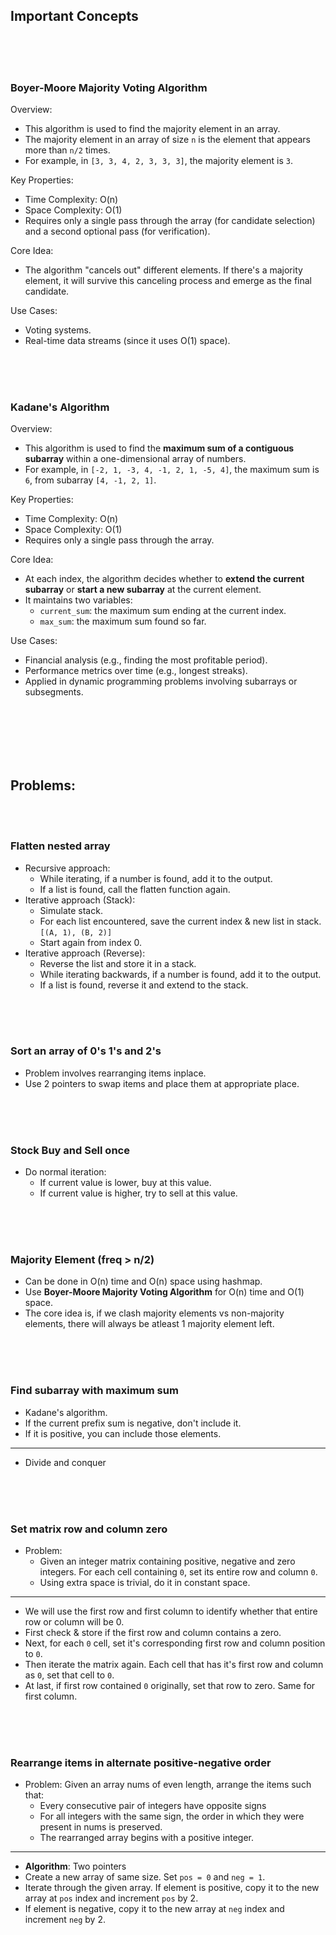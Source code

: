 
## Important Concepts

<br>
<br>
<br>

### Boyer-Moore Majority Voting Algorithm

Overview:
- This algorithm is used to find the majority element in an array.
- The majority element in an array of size `n` is the element that appears more than `n/2` times.
- For example, in `[3, 3, 4, 2, 3, 3, 3]`, the majority element is `3`.

Key Properties:
- Time Complexity: O(n)
- Space Complexity: O(1)
- Requires only a single pass through the array (for candidate selection) and a second optional pass (for verification).

Core Idea:
- The algorithm "cancels out" different elements. If there's a majority element, it will survive this canceling process and emerge as the final candidate.

Use Cases:
- Voting systems.
- Real-time data streams (since it uses O(1) space).

<br>
<br>
<br>

### Kadane's Algorithm

Overview:
- This algorithm is used to find the **maximum sum of a contiguous subarray** within a one-dimensional array of numbers.
- For example, in `[-2, 1, -3, 4, -1, 2, 1, -5, 4]`, the maximum sum is `6`, from subarray `[4, -1, 2, 1]`.

Key Properties:
- Time Complexity: O(n)
- Space Complexity: O(1)
- Requires only a single pass through the array.

Core Idea:
- At each index, the algorithm decides whether to **extend the current subarray** or **start a new subarray** at the current element.
- It maintains two variables:
  - `current_sum`: the maximum sum ending at the current index.
  - `max_sum`: the maximum sum found so far.

Use Cases:
- Financial analysis (e.g., finding the most profitable period).
- Performance metrics over time (e.g., longest streaks).
- Applied in dynamic programming problems involving subarrays or subsegments.

<br>
<br>
<br>
<br>
<br>

## Problems:

<br>
<br>

### Flatten nested array
- Recursive approach:
    - While iterating, if a number is found, add it to the output.
    - If a list is found, call the flatten function again.
- Iterative approach (Stack):
    - Simulate stack.
    - For each list encountered, save the current index & new list in stack. `[(A, 1), (B, 2)]`
    - Start again from index 0.
- Iterative approach (Reverse):
    - Reverse the list and store it in a stack.
    - While iterating backwards, if a number is found, add it to the output.
    - If a list is found, reverse it and extend to the stack.

<br>
<br>
<br>

### Sort an array of 0's 1's and 2's
- Problem involves rearranging items inplace.
- Use 2 pointers to swap items and place them at appropriate place.

<br>
<br>
<br>

### Stock Buy and Sell once
- Do normal iteration:
    - If current value is lower, buy at this value.
    - If current value is higher, try to sell at this value.

<br>
<br>
<br>

### Majority Element (freq > n/2)
- Can be done in O(n) time and O(n) space using hashmap.
- Use **Boyer-Moore Majority Voting Algorithm** for O(n) time and O(1) space.
- The core idea is, if we clash majority elements vs non-majority elements, there will always be atleast 1 majority element left.

<br>
<br>
<br>

### Find subarray with maximum sum
- Kadane's algorithm.
- If the current prefix sum is negative, don't include it.
- If it is positive, you can include those elements.
---
- Divide and conquer

<br>
<br>
<br>

### Set matrix row and column zero
- Problem:
    - Given an integer matrix containing positive, negative and zero integers. For each cell containing `0`, set its entire row and column `0`.
    - Using extra space is trivial, do it in constant space.
---
- We will use the first row and first column to identify whether that entire row or column will be 0.
- First check & store if the first row and column contains a zero.
- Next, for each `0` cell, set it's corresponding first row and column position to `0`.
- Then iterate the matrix again. Each cell that has it's first row and column as `0`, set that cell to `0`.
- At last, if first row contained `0` originally, set that row to zero. Same for first column.

<br>
<br>
<br>

### Rearrange items in alternate positive-negative order

- Problem: Given an array nums of even length, arrange the items such that:
    - Every consecutive pair of integers have opposite signs
    - For all integers with the same sign, the order in which they were present in nums is preserved.
    - The rearranged array begins with a positive integer.

---

- **Algorithm**: Two pointers
- Create a new array of same size. Set `pos = 0` and `neg = 1`.
- Iterate through the given array. If element is positive, copy it to the new array at `pos` index and increment `pos` by 2.
- If element is negative, copy it to the new array at `neg` index and increment `neg` by 2.

